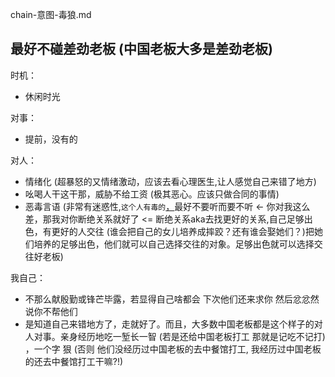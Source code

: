 
chain-意图-毒狼.md

## 最好不碰差劲老板 (中国老板大多是差劲老板)

时机：
- 休闲时光

对事：
- 提前，没有的

对人：
- 情绪化  (超暴怒的又情绪激动，应该去看心理医生,让人感觉自己来错了地方)
- 吆喝人干这干那，威胁不给工资  (极其恶心。应该只做合同的事情)
- 恶毒言语 (非常有迷惑性,`这个人有毒的`[，](https://github.com/7900ms/000nottheater_deserted_systemlibrary/blob/master/supplementary/slang-FUD.md)最好不要听而要不听 <- 你对我这么差，那我对你断绝关系就好了 <= 断绝关系aka去找更好的关系,自己足够出色，有更好的人交往 (谁会把自己的女儿培养成摔跤？还有谁会娶她们？)把她们培养的足够出色，他们就可以自己选择交往的对象。足够出色就可以选择交往好老板)

我自己：
- 不那么献殷勤或锋芒毕露，若显得自己啥都会 下次他们还来求你 然后忿忿然说你不帮他们
- 是知道自己来错地方了，走就好了。而且，大多数中国老板都是这个样子的对人对事。亲身经历地吃一堑长一智 (若是还给中国老板打工 那就是记吃不记打) ，一个字 狠 (否则 他们没经历过中国老板的去中餐馆打工, 我经历过中国老板的还去中餐馆打工干嘛?!)



